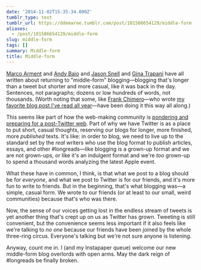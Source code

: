 ```yaml
---
date: '2014-11-02T15:35:34.000Z'
tumblr_type: text
tumblr_url: https://ddemaree.tumblr.com/post/101586654129/middle-form
aliases:
  - /post/101586654129/middle-form
slug: middle-form
tags: []
summary: Middle-form
title: Middle-form
---
```


[Marco Arment][marco] and [Andy Baio][baio] and [Jason Snell][snell] and [Gina Trapani][trapani] have all written about returning to "middle-form" blogging—blogging that's longer than a tweet but shorter and more casual, like it was back in the day. Sentences, not paragraphs; dozens or low hundreds of words, not thousands. (Worth noting that some, like [Frank Chimero][frank]—who wrote [my favorite blog post I've read all year][frankrant]—have been doing it this way all along.)

This seems like part of how the web-making community is [pondering and preparing for a post-Twitter web](http://tinyletter.com/ddemaree/letters/being-alone-together). Part of why we have Twitter is as a place to put short, casual thoughts, reserving our blogs for longer, more finished, more _published_ texts. It's like: in order to blog, we need to live up to the standard set by the *real* writers who use the blog format to publish articles, essays, and other #longreads—like blogging is a grown-up format and we are not grown-ups, or like it's an indulgent format and we're *too* grown-up to spend a thousand words analyzing the latest Apple event. 

What these have in common, I think, is that what we post to a blog should be for *everyone*, and what we post to Twitter is for our friends, and it's more fun to write to friends. But in the beginning, that's what blogging was—a simple, casual form. We wrote to our friends (or at least to our small, weird communities) because that's who was there.

Now, the sense of our voices getting lost in the endless stream of tweets is yet another thing that's crept up on us as Twitter has grown. Tweeting is still convenient, but the convenience seems less important if it also feels like we're talking to *no one* because our friends have been joined by the whole three-ring circus. Everyone's talking but we're not sure anyone is listening.

Anyway, count me in. I (and my Instapaper queue) welcome our new middle-form blog overlords with open arms. May the dark reign of #longreads be finally broken.

[marco]:http://www.marco.org/2014/11/01/short-form-blogging
[snell]:http://sixcolors.com/post/2014/10/bigger-than-a-tweet/
[trapani]:http://scribbling.net/2014/10/16/short-form-blogging/
[baio]:http://waxy.org/2014/10/middling/
[frank]:http://frankchimero.com/blog/
[frankrant]:http://frankchimero.com/blog/two-sentences-about-getting-older-and-working-on-the-web/
